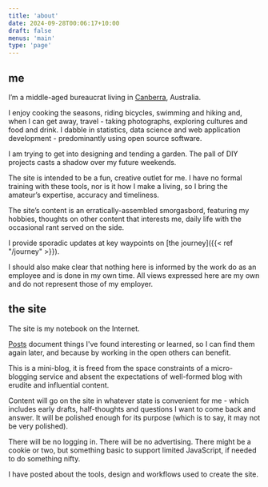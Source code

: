 ```yaml
---
title: 'about'
date: 2024-09-28T00:06:17+10:00
draft: false
menus: 'main'
type: 'page'
---
```


## me

I’m a middle-aged bureaucrat living in [Canberra](https://en.wikipedia.org/wiki/Canberra?uselang=en), Australia.

I enjoy cooking the seasons, riding bicycles, swimming and hiking and, when I can get away, travel - taking photographs, exploring cultures and food and drink. I dabble in statistics, data science and web application development - predominantly using open source software.

I am trying to get into designing and tending a garden. The pall of DIY projects casts a shadow over my future weekends.

The site is intended to be a fun, creative outlet for me. I have no formal training with these tools, nor is it how I make a living, so I bring the amateur’s expertise, accuracy and timeliness.

The site’s content is an erratically-assembled smorgasbord, featuring my hobbies, thoughts on other content that interests me, daily life with the occasional rant served on the side. 

I provide sporadic updates at key waypoints on [the journey]({{< ref "/journey" >}}).

I should also make clear that nothing here is informed by the work do as an employee and is done in my own time. All views expressed here are my own and do not represent those of my employer.

## the site

The site is my notebook on the Internet.

[Posts]() document things I've found interesting or learned, so I can find them again later, and because by working in the open others can benefit.

This is a mini-blog, it is freed from the space constraints of a micro-blogging service and absent the expectations of well-formed blog with erudite and influential content.

Content will go on the site in whatever state is convenient for me - which includes early drafts, half-thoughts and questions I want to come back and answer. It will be polished enough for its purpose (which is to say, it may not be very polished).

There will be no logging in. There will be no advertising. There might be a cookie or two, but something basic to support limited JavaScript, if needed to do something nifty.

I have posted about the tools, design and workflows used to create the site.